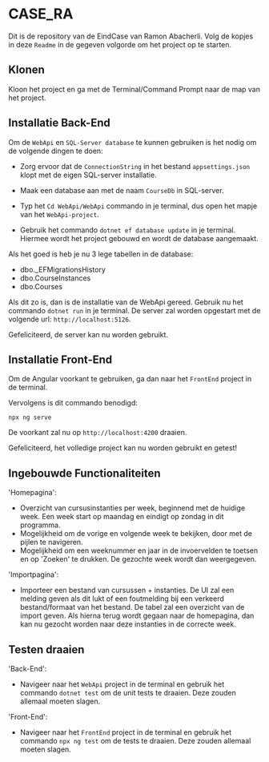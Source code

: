 # CASE_RA

Dit is de repository van de EindCase van Ramon Abacherli.
Volg de kopjes in deze `Readme` in de gegeven volgorde om het project op te starten.

## Klonen

Kloon het project en ga met de Terminal/Command Prompt naar de map van het project. 

## Installatie Back-End

Om de `WebApi` en `SQL-Server database` te kunnen gebruiken is het nodig om de volgende dingen te doen:

- Zorg ervoor dat de `ConnectionString` in het bestand `appsettings.json` klopt met de eigen SQL-server installatie.

- Maak een database aan met de naam `CourseDb` in SQL-server.

- Typ het `Cd WebApi/WebApi` commando in je terminal, dus open het mapje van het `WebApi-project`.

- Gebruik het commando `dotnet ef database update` in je terminal. Hiermee wordt het project gebouwd en wordt de database aangemaakt.

Als het goed is heb je nu 3 lege tabellen in de database:
- dbo._EFMigrationsHistory
- dbo.CourseInstances
- dbo.Courses

Als dit zo is, dan is de installatie van de WebApi gereed. Gebruik nu het commando `dotnet run` in je terminal. De server zal worden opgestart met de volgende url: `http://localhost:5126`.

Gefeliciteerd, de server kan nu worden gebruikt.

## Installatie Front-End

Om de Angular voorkant te gebruiken, ga dan naar het `FrontEnd` project in de terminal.

Vervolgens is dit commando benodigd: 

`npx ng serve`

De voorkant zal nu op `http://localhost:4200` draaien. 

Gefeliciteerd, het volledige project kan nu worden gebruikt en getest!

## Ingebouwde Functionaliteiten

'Homepagina': 

- Overzicht van cursusinstanties per week, beginnend met de huidige week. Een week start op maandag en eindigt op zondag in dit programma.
- Mogelijkheid om de vorige en volgende week te bekijken, door met de pijlen te navigeren.
- Mogelijkheid om een weeknummer en jaar in de invoervelden te toetsen en op 'Zoeken' te drukken. De gezochte week wordt dan weergegeven.

'Importpagina':

- Importeer een bestand van cursussen + instanties. De UI zal een melding geven als dit lukt of een foutmelding bij een verkeerd bestand/formaat van het bestand. De tabel zal een overzicht van de import geven. Als hierna terug wordt gegaan naar de homepagina, dan kan nu gezocht worden naar deze instanties in de correcte week.


## Testen draaien

'Back-End':

- Navigeer naar het `WebApi` project in de terminal en gebruik het commando `dotnet test` om de unit tests te draaien. Deze zouden allemaal moeten slagen.

'Front-End':
- Navigeer naar het `FrontEnd` project in de terminal en gebruik het commando `npx ng test` om de tests te draaien. Deze zouden allemaal moeten slagen.